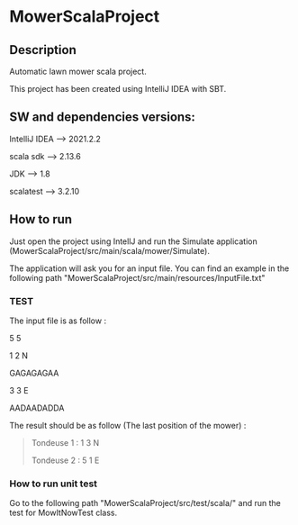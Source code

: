 # MowerScalaProject
## Description
Automatic lawn mower scala project.

This project has been created using IntelliJ IDEA with SBT.

## SW and dependencies versions:

IntelliJ IDEA --> 2021.2.2

scala sdk --> 2.13.6

JDK --> 1.8

scalatest --> 3.2.10

## How to run
Just open the project using IntellJ and run the Simulate application (MowerScalaProject/src/main/scala/mower/Simulate).

The application will ask you for an input file. You can find an example in the following path "MowerScalaProject/src/main/resources/InputFile.txt"

### TEST
The input file is as follow :

5 5

1 2 N

GAGAGAGAA

3 3 E

AADAADADDA

The result should be as follow (The last position of the mower) :
> Tondeuse 1 : 1 3 N 
> 
> Tondeuse 2 : 5 1 E 


### How to run unit test
Go to the following path "MowerScalaProject/src/test/scala/" and run the test for MowItNowTest class.

